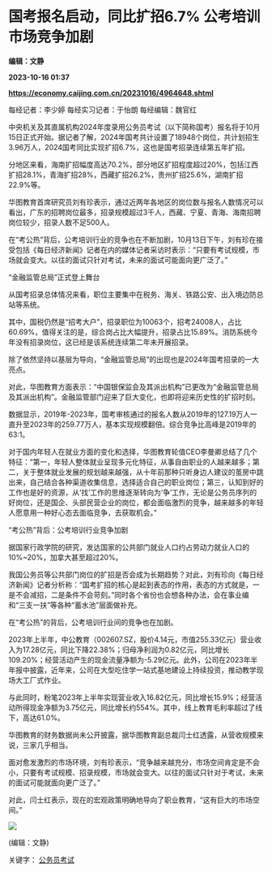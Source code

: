 # 国考报名启动，同比扩招6.7% 公考培训市场竞争加剧
**编辑：文静**

**2023-10-16 01:37**

**https://economy.caijing.com.cn/20231016/4964648.shtml**

每经记者：李少婷 每经实习记者：于怡朗 每经编辑：魏官红

中央机关及其直属机构2024年度录用公务员考试（以下简称国考）报名将于10月15日正式开始。据记者了解，2024年国考共计设置了18948个岗位，共计划招生3.96万人，2024国考同比实现扩招6.7%，这也是国考招录连续第五年扩招。

分地区来看，海南扩招幅度高达70.2%，部分地区扩招程度超过20%，包括江西扩招28.1%，青海扩招28%，西藏扩招26.2%，贵州扩招25.6%，湖南扩招22.9%等。

华图教育首席研究员刘有珍表示，通过近两年各地区的岗位数与报名人数情况可以看出，广东的招聘岗位最多，招录规模超过3千人，西藏、宁夏、青海、海南招聘岗位较少，招录人数不足500人。

在“考公热”背后，公考培训行业的竞争也在不断加剧，10月13日下午，刘有珍在接受包括《每日经济新闻》记者在内的媒体记者采访时表示：“只要有考试规模，市场就会变大。以往的面试只针对考试，未来的面试可能面向更广泛了。”

“金融监管总局”正式登上舞台

从国考招录总体情况来看，职位主要集中在税务、海关、铁路公安、出入境边防总站等系统。

其中，国税仍然是“招考大户”，招录职位为10063个，招考24008人，占比60.69%，值得关注的是，综合岗占比大幅提升，招录占比15.89%。消防系统今年没有招录岗位，这已经是该系统连续第二年未开展招录。

除了依然坚持以基层为导向，“金融监管总局”的出现也是2024年国考招录的一大亮点。

对此，华图教育方面表示：“中国银保监会及其派出机构”已更改为“金融监管总局及其派出机构”。金融监管部门迎来了巨大变化，也即将迎来历史性的扩招时刻。

数据显示，2019年-2023年，国考审核通过的报名人数从2019年的127.19万人一直升至2023年的259.77万人，基本实现规模翻倍。综合竞争比高峰是2019年的63:1。

对于国内年轻人在就业方面的变化和选择，华图教育轮值CEO李曼卿总结了几个特征：“第一，年轻人整体就业呈现多元化特征，从事自由职业的人越来越多；第二，关于整体就业发展的规划越来越强，从十年前那种只听身边人建议的茧房中跳出来，自己结合各种渠道收集信息，选择适合自己的职业岗位；第三，认知到好的工作也是好的资源，从‘找’工作的思维逐渐转向为‘争’工作，无论是公务员序列的好岗位，还是国企、头部民营企业的岗位，都会面临激烈的竞争，越来越多的年轻人愿意用一种好心态去面临竞争，去获取机会。”

“考公热”背后：公考培训行业竞争加剧

据国家行政学院的研究，发达国家的公共部门就业人口约占劳动力就业人口的10%~20%，加拿大甚至超过20%。

我国公务员等公共部门岗位的扩招是否会成为长期趋势？对此，刘有珍向《每日经济新闻》记者分析称：“国考扩招的核心是起到表态的作用，表态的方式就是，一是不会减招，二是条件不会苛刻。”同时各个省份也会想各种办法，会在事业编和“三支一扶”等各种“蓄水池”层面做补充。

在“考公热”的背后，公考培训行业间的竞争也在加剧。

2023年上半年，中公教育（002607.SZ，股价4.14元，市值255.33亿元）营业收入为17.28亿元，同比下降22.38%；归母净利润为0.82亿元，同比增长109.20%；经营活动产生的现金流量净额为-5.29亿元。此外，公司在2023年半年报中披露，近年来，公司在大型吃住学一站式基地建设上持续投资，推动教学现场大工厂式作业。

与此同时，粉笔2023年上半年实现营业收入16.82亿元，同比增长15.9%；经营活动所得现金净额为3.75亿元，同比增长约554%。其中，线上教育毛利率超过了线下，高达61.0%。

华图教育的财务数据尚未公开披露，据华图教育副总裁闫士红透露，从营收规模来说，三家几乎相当。

面对愈发激烈的市场环境，刘有珍表示，“竞争越来越充分，市场空间肯定是不会小，只要有考试规模、招录规模，市场就会变大。以往的面试只针对于考试，未来的面试可能就面向更广泛了。”

对此，闫士红表示，现在的宏观政策明确地导向了职业教育，“这有巨大的市场空间。”

![](https://tx1.cdn.caijing.com.cn/2014-03-27/114048455.jpg)

(编辑：文静)

关键字： [公务员考试](https://app.caijing.com.cn/tags.php?tag=%E5%85%AC%E5%8A%A1%E5%91%98%E8%80%83%E8%AF%95 "公务员考试")